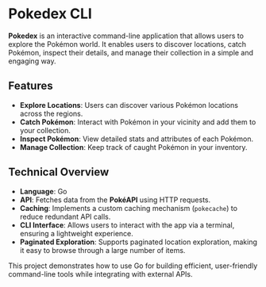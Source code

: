 # Pokedex CLI

**Pokedex** is an interactive command-line application that allows users to explore the Pokémon world. It enables users to discover locations, catch Pokémon, inspect their details, and manage their collection in a simple and engaging way. 

## Features

- **Explore Locations**: Users can discover various Pokémon locations across the regions.
- **Catch Pokémon**: Interact with Pokémon in your vicinity and add them to your collection.
- **Inspect Pokémon**: View detailed stats and attributes of each Pokémon.
- **Manage Collection**: Keep track of caught Pokémon in your inventory.

## Technical Overview

- **Language**: Go
- **API**: Fetches data from the **PokéAPI** using HTTP requests.
- **Caching**: Implements a custom caching mechanism (`pokecache`) to reduce redundant API calls.
- **CLI Interface**: Allows users to interact with the app via a terminal, ensuring a lightweight experience.
- **Paginated Exploration**: Supports paginated location exploration, making it easy to browse through a large number of items.

This project demonstrates how to use Go for building efficient, user-friendly command-line tools while integrating with external APIs.
